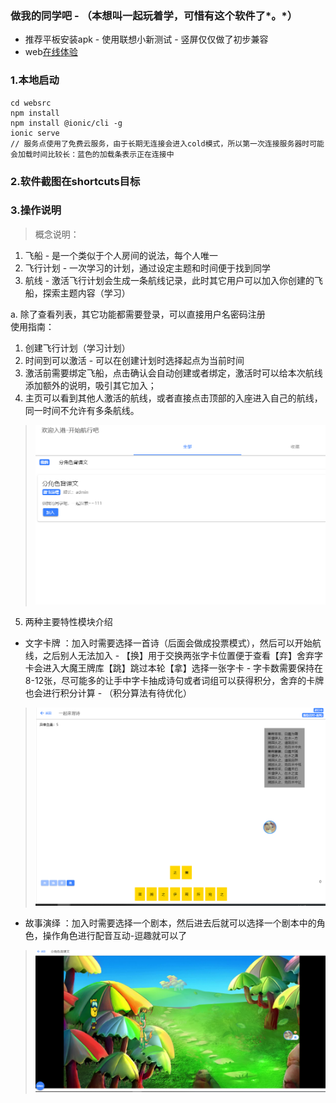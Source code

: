 ### 做我的同学吧 - （本想叫一起玩着学，可惜有这个软件了*。*）
- 推荐平板安装apk - 使用联想小新测试 - 竖屏仅仅做了初步兼容
- web[在线体验](https://www.yuhj.fun/wzx/index.html)
### 1.本地启动 
```
cd websrc 
npm install
npm install @ionic/cli -g
ionic serve
// 服务点使用了免费云服务，由于长期无连接会进入cold模式，所以第一次连接服务器时可能会加载时间比较长：蓝色的加载条表示正在连接中
```
### 2.软件截图在shortcuts目标

### 3.操作说明

>概念说明：
1. 飞船 - 是一个类似于个人房间的说法，每个人唯一
2. 飞行计划 - 一次学习的计划，通过设定主题和时间便于找到同学
3. 航线 - 激活飞行计划会生成一条航线记录，此时其它用户可以加入你创建的飞船，探索主题内容（学习）
>
a. 除了查看列表，其它功能都需要登录，可以直接用户名密码注册
<br>
使用指南：
1. 创建飞行计划（学习计划） 
2. 时间到可以激活 - 可以在创建计划时选择起点为当前时间
3. 激活前需要绑定飞船，点击确认会自动创建或者绑定，激活时可以给本次航线添加额外的说明，吸引其它加入；
4. 主页可以看到其他人激活的航线，或者直接点击顶部的入座进入自己的航线，同一时间不允许有多条航线。
>![主页](shortcuts/created-role-word-remember.PNG "列表那")
5. 两种主要特性模块介绍
- 文字卡牌 ：加入时需要选择一首诗（后面会做成投票模式），然后可以开始航线，之后别人无法加入 - 【换】用于交换两张字卡位置便于查看【弃】舍弃字卡会进入大魔王牌库【跳】跳过本轮【拿】选择一张字卡 - 字卡数需要保持在8-12张，尽可能多的让手中字卡抽成诗句或者词组可以获得积分，舍弃的卡牌也会进行积分计算 - （积分算法有待优化）
>![主页](shortcuts/poem-game-start.PNG "诗词字卡或者诗词🀄")
 - 故事演绎 ：加入时需要选择一个剧本，然后进去后就可以选择一个剧本中的角色，操作角色进行配音互动-逗趣就可以了
>![主页](shortcuts/play-with-friend.PNG "诗词字卡或者诗词🀄")